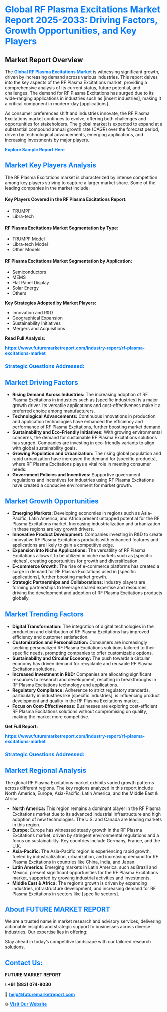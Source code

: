 <h1 style="color: #007BFF;">Global RF Plasma Excitations Market Report 2025-2033: Driving Factors, Growth Opportunities, and Key Players</h1>

<section id="overview">
<h2>Market Report Overview</h2>
<p>The <a href="https://www.futuremarketreport.com/industry-report/rf-plasma-excitations-market" style="color: #007BFF; text-decoration: none;"><strong>Global RF Plasma Excitations Market</strong></a> is witnessing significant growth, driven by increasing demand across various industries. This report delves into the key aspects of the RF Plasma Excitations market, providing a comprehensive analysis of its current status, future potential, and challenges. The demand for RF Plasma Excitations has surged due to its wide-ranging applications in industries such as [insert industries], making it a critical component in modern-day [applications].</p>
<p>As consumer preferences shift and industries innovate, the RF Plasma Excitations market continues to evolve, offering both challenges and opportunities for stakeholders. The global market is expected to expand at a substantial compound annual growth rate (CAGR) over the forecast period, driven by technological advancements, emerging applications, and increasing investments by major players.</p>
</section>

<section id="overview">
<p><a href="https://www.futuremarketreport.com/request-sample/reportId=55892" style="color: #007BFF; text-decoration: none;"><strong>Explore Sample Report Here</strong></a></p>
</section>

<section id="key-players">
<h2 style="color: #007BFF;">Market Key Players Analysis</h2>
<p>The RF Plasma Excitations market is characterized by intense competition among key players striving to capture a larger market share. Some of the leading companies in the market include:</p>
<h4>Key Players Covered in the RF Plasma Excitations Report:</h4>
<ul><li>TRUMPF</li><li>Libra-tech</li></ul>
<h4>RF Plasma Excitations Market Segmentation by Type:</h4>
<ul><li>TRUMPF Model</li><li>Libra-tech Model</li><li>Other Models</li></ul>

<h4>RF Plasma Excitations Market Segmentation by Application:</h4>
<ul><li>Semiconductors</li><li>MEMS</li><li>Flat Panel Display</li><li>Solar Energy</li><li>Others</li></ul>
<p><strong>Key Strategies Adopted by Market Players:</strong></p>
<ul>
<li>Innovation and R&D</li>
<li>Geographical Expansion</li>
<li>Sustainability Initiatives</li>
<li>Mergers and Acquisitions</li>
</ul>
</section>

<section>
<p><strong>Read Full Analysis: </strong></p><a href="https://www.futuremarketreport.com/industry-report/rf-plasma-excitations-market" style="color: #007BFF; text-decoration: none;"><strong>https://www.futuremarketreport.com/industry-report/rf-plasma-excitations-market</strong></a>
<h3 style="color: #007BFF;">Strategic Questions Addressed:</h3>
</section>

<section id="driving-factors">
<h2 style="color: #007BFF;">Market Driving Factors</h2>
<ul>
<li><strong>Rising Demand Across Industries:</strong> The increasing adoption of RF Plasma Excitations in industries such as [specific industries] is a major growth driver. Its versatile applications and cost-effectiveness make it a preferred choice among manufacturers.</li>
<li><strong>Technological Advancements:</strong> Continuous innovations in production and application technologies have enhanced the efficiency and performance of RF Plasma Excitations, further boosting market demand.</li>
<li><strong>Sustainability and Eco-Friendly Initiatives:</strong> With growing environmental concerns, the demand for sustainable RF Plasma Excitations solutions has surged. Companies are investing in eco-friendly variants to align with global sustainability goals.</li>
<li><strong>Growing Population and Urbanization:</strong> The rising global population and rapid urbanization have increased the demand for [specific products], where RF Plasma Excitations plays a vital role in meeting consumer needs.</li>
<li><strong>Government Policies and Incentives:</strong> Supportive government regulations and incentives for industries using RF Plasma Excitations have created a conducive environment for market growth.</li>
</ul>
</section>

<section id="growth-opportunities">
<h2 style="color: #007BFF;">Market Growth Opportunities</h2>
<ul>
<li><strong>Emerging Markets:</strong> Developing economies in regions such as Asia-Pacific, Latin America, and Africa present untapped potential for the RF Plasma Excitations market. Increasing industrialization and urbanization in these regions are key growth drivers.</li>
<li><strong>Innovative Product Development:</strong> Companies investing in R&D to create innovative RF Plasma Excitations products with enhanced features and applications are likely to gain a competitive edge.</li>
<li><strong>Expansion into Niche Applications:</strong> The versatility of RF Plasma Excitations allows it to be utilized in niche markets such as [specific niches], creating opportunities for growth and diversification.</li>
<li><strong>E-commerce Growth:</strong> The rise of e-commerce platforms has created a surge in demand for RF Plasma Excitations used in [specific applications], further boosting market growth.</li>
<li><strong>Strategic Partnerships and Collaborations:</strong> Industry players are forming partnerships to leverage shared expertise and resources, driving the development and adoption of RF Plasma Excitations products globally.</li>
</ul>
</section>

<section id="trending-factors">
<h2 style="color: #007BFF;">Market Trending Factors</h2>
<ul>
<li><strong>Digital Transformation:</strong> The integration of digital technologies in the production and distribution of RF Plasma Excitations has improved efficiency and customer satisfaction.</li>
<li><strong>Customization and Personalization:</strong> Consumers are increasingly seeking personalized RF Plasma Excitations solutions tailored to their specific needs, prompting companies to offer customizable options.</li>
<li><strong>Sustainability and Circular Economy:</strong> The push towards a circular economy has driven demand for recyclable and reusable RF Plasma Excitations solutions.</li>
<li><strong>Increased Investment in R&D:</strong> Companies are allocating significant resources to research and development, resulting in breakthroughs in RF Plasma Excitations technology and applications.</li>
<li><strong>Regulatory Compliance:</strong> Adherence to strict regulatory standards, particularly in industries like [specific industries], is influencing product development and quality in the RF Plasma Excitations market.</li>
<li><strong>Focus on Cost-Effectiveness:</strong> Businesses are exploring cost-efficient RF Plasma Excitations solutions without compromising on quality, making the market more competitive.</li>
</ul>
</section>

<section>
<p><strong>Get Full Report: </strong></p><a href="https://www.futuremarketreport.com/industry-report/rf-plasma-excitations-market" style="color: #007BFF; text-decoration: none;"><strong>https://www.futuremarketreport.com/industry-report/rf-plasma-excitations-market</strong></a>
<h3 style="color: #007BFF;">Strategic Questions Addressed:</h3>
</section>


<section id="regional-analysis">
<h2 style="color: #007BFF;">Market Regional Analysis</h2>
<p>The global RF Plasma Excitations market exhibits varied growth patterns across different regions. The key regions analyzed in this report include North America, Europe, Asia-Pacific, Latin America, and the Middle East & Africa:</p>
<ul>
<li><strong>North America:</strong> This region remains a dominant player in the RF Plasma Excitations market due to its advanced industrial infrastructure and high adoption of new technologies. The U.S. and Canada are leading markets in this region.</li>
<li><strong>Europe:</strong> Europe has witnessed steady growth in the RF Plasma Excitations market, driven by stringent environmental regulations and a focus on sustainability. Key countries include Germany, France, and the U.K.</li>
<li><strong>Asia-Pacific:</strong> The Asia-Pacific region is experiencing rapid growth, fueled by industrialization, urbanization, and increasing demand for RF Plasma Excitations in countries like China, India, and Japan.</li>
<li><strong>Latin America:</strong> Emerging markets in Latin America, such as Brazil and Mexico, present significant opportunities for the RF Plasma Excitations market, supported by growing industrial activities and investments.</li>
<li><strong>Middle East & Africa:</strong> The region’s growth is driven by expanding industries, infrastructure development, and increasing demand for RF Plasma Excitations in sectors like [specific sectors].</li>
</ul>
</section>

<footer>
<h2 style="color: #007BFF;">About FUTURE MARKET REPORT</h2>
<p>We are a trusted name in market research and advisory services, delivering actionable insights and strategic support to businesses across diverse industries. Our expertise lies in offering:</p>

<p>Stay ahead in today’s competitive landscape with our tailored research solutions.</p>

<h2 style="color: #007BFF;">Contact Us:</h2>
<p><strong>FUTURE MARKET REPORT</strong></p>
<p>📞 <strong>+91 (883) 074-8030</strong></p>
<p>📧 <strong><a href="mailto:help@futuremarketreport.com" style="color: #007BFF;">help@futuremarketreport.com</a></strong></p>
<p>🌐 <strong><a href="https://www.futuremarketreport.com/" style="color: #007BFF;">Visit Our Website</a></strong></p>
</footer>